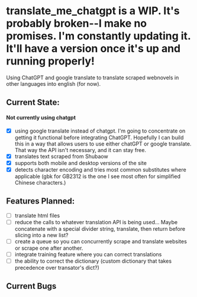 # translate_me_chatgpt is a WIP. It's probably broken--I make no promises. I'm constantly updating it. It'll have a version once it's up and running properly!
Using ChatGPT and google translate to translate scraped webnovels in other languages into english (for now).

## Current State:
#### Not currently using chatgpt
- [x] using google translate instead of chatgpt. I'm going to concentrate on getting it functional before integrating ChatGPT. 
Hopefully I can build this in a way that allows users to use either chatGPT or google translate. 
That way the API isn't necessary, and it can stay free.
- [x] translates text scraped from Shubaow
- [x] supports both mobile and desktop versions of the site
- [x] detects character encoding and tries most common substitutes where applicable 
(gbk for GB2312 is the one I see most often for simplified Chinese characters.)

## Features Planned:
- [ ] translate html files
- [ ] reduce the calls to whatever translation API is being used... Maybe concatenate with a special divider string, translate, then return before slicing into a new list?
- [ ] create a queue so you can concurrently scrape and translate websites or scrape one after another.
- [ ] integrate training feature where you can correct translations
- [ ] the ability to correct the dictionary (custom dictionary that takes precedence over transator's dict?)

## Current Bugs

